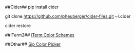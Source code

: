 ##Cider##
pip install cider

git clone https://github.com/pheuberger/cider-files.git ~/.cider

cider restore

##iTerm2##
[iTerm Color Schemes](https://github.com/mbadolato/iTerm2-Color-Schemes)

##Other##
[Sip Color Picker](http://sipapp.io/)
